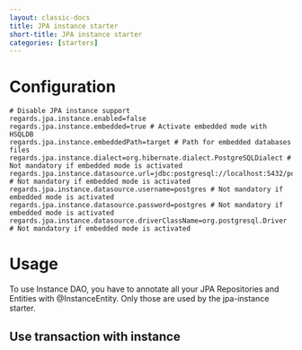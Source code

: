 ```yaml
---
layout: classic-docs
title: JPA instance starter
short-title: JPA instance starter
categories: [starters]
---
```


# Configuration

```properties
# Disable JPA instance support
regards.jpa.instance.enabled=false
regards.jpa.instance.embedded=true # Activate embedded mode with HSQLDB
regards.jpa.instance.embeddedPath=target # Path for embedded databases files
regards.jpa.instance.dialect=org.hibernate.dialect.PostgreSQLDialect # Not mandatory if embedded mode is activated
regards.jpa.instance.datasource.url=jdbc:postgresql://localhost:5432/postgres # Not mandatory if embedded mode is activated
regards.jpa.instance.datasource.username=postgres # Not mandatory if embedded mode is activated
regards.jpa.instance.datasource.password=postgres # Not mandatory if embedded mode is activated
regards.jpa.instance.datasource.driverClassName=org.postgresql.Driver # Not mandatory if embedded mode is activated
```

# Usage

To use Instance DAO, you have to annotate all your JPA Repositories and Entities with @InstanceEntity. Only those are used by the jpa-instance starter.

## Use transaction with instance
